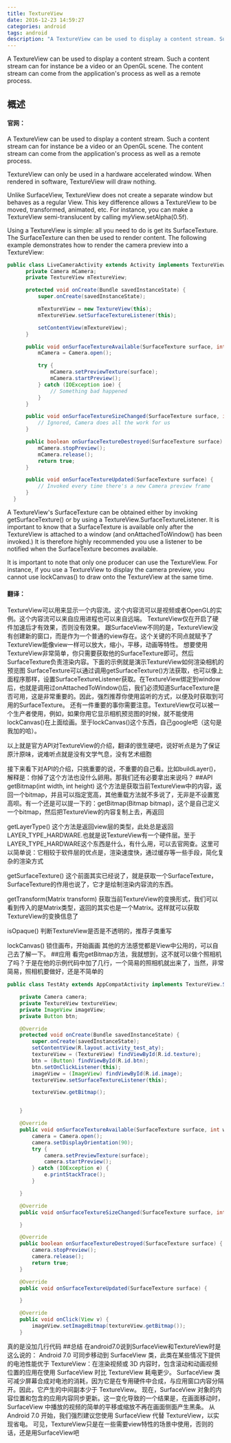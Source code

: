 ```yaml
---
title: TextureView
date: 2016-12-23 14:59:27
categories: android
tags: android
description: "A TextureView can be used to display a content stream. Such a content stream can for instance be a video or an OpenGL scene. The content stream can come from the application's process as well as a remote process."
---
```

A TextureView can be used to display a content stream. Such a content stream can for instance be a video or an OpenGL scene. The content stream can come from the application's process as well as a remote process.
<!-- more -->
## 概述
#### 官网：
A TextureView can be used to display a content stream. Such a content stream can for instance be a video or an OpenGL scene. The content stream can come from the application's process as well as a remote process.

TextureView can only be used in a hardware accelerated window. When rendered in software, TextureView will draw nothing.

Unlike SurfaceView, TextureView does not create a separate window but behaves as a regular View. This key difference allows a TextureView to be moved, transformed, animated, etc. For instance, you can make a TextureView semi-translucent by calling myView.setAlpha(0.5f).

Using a TextureView is simple: all you need to do is get its SurfaceTexture. The SurfaceTexture can then be used to render content. The following example demonstrates how to render the camera preview into a TextureView:
```java
public class LiveCameraActivity extends Activity implements TextureView.SurfaceTextureListener {
      private Camera mCamera;
      private TextureView mTextureView;

      protected void onCreate(Bundle savedInstanceState) {
          super.onCreate(savedInstanceState);

          mTextureView = new TextureView(this);
          mTextureView.setSurfaceTextureListener(this);

          setContentView(mTextureView);
      }

      public void onSurfaceTextureAvailable(SurfaceTexture surface, int width, int height) {
          mCamera = Camera.open();

          try {
              mCamera.setPreviewTexture(surface);
              mCamera.startPreview();
          } catch (IOException ioe) {
              // Something bad happened
          }
      }

      public void onSurfaceTextureSizeChanged(SurfaceTexture surface, int width, int height) {
          // Ignored, Camera does all the work for us
      }

      public boolean onSurfaceTextureDestroyed(SurfaceTexture surface) {
          mCamera.stopPreview();
          mCamera.release();
          return true;
      }

      public void onSurfaceTextureUpdated(SurfaceTexture surface) {
          // Invoked every time there's a new Camera preview frame
      }
  }
```
A TextureView's SurfaceTexture can be obtained either by invoking getSurfaceTexture() or by using a TextureView.SurfaceTextureListener. It is important to know that a SurfaceTexture is available only after the TextureView is attached to a window (and onAttachedToWindow() has been invoked.) It is therefore highly recommended you use a listener to be notified when the SurfaceTexture becomes available.

It is important to note that only one producer can use the TextureView. For instance, if you use a TextureView to display the camera preview, you cannot use lockCanvas() to draw onto the TextureView at the same time.
#### 翻译：
TextureView可以用来显示一个内容流。这个内容流可以是视频或者OpenGL的实例。这个内容流可以来自应用进程也可以来自远端。
TextureView仅在开启了硬件加速后才有效果，否则没有效果。
跟SurfaceView不同的是，TextureView没有创建新的窗口，而是作为一个普通的view存在。这个关键的不同点就赋予了TextureView能像view一样可以放大，缩小，平移，动画等特性。
想要使用TextureView非常简单，你只需要获取他的SurfaceTexture即可。然后SurfaceTexture负责渲染内容。下面的示例就是演示TextureView如何渲染相机的预览图
SurfaceTexture可以通过调用getSurfaceTexture()方法获取，也可以像上面程序那样，设置SurfaceTextureListener获取。在TextureView绑定到window后，也就是调用过onAttachedToWindow()后，我们必须知道SurfaceTexture是否可用，这是非常重要的。因此，强烈推荐你使用监听的方式，以便及时获取到可用的SurfaceTexture。
还有一件重要的事你需要注意。TextureView仅可以被一个生产者使用，例如，如果你用它显示相机预览图的时候，就不能使用lockCanvas()在上面绘画。至于lockCanvas()这个东西，自己google吧（这句是我加的哈）。

以上就是官方API对TextureView的介绍，翻译的很生硬吧，说好听点是为了保证原汁原味，说难听点就是没有文学气息，没有艺术细胞

接下来看下对API的介绍，只挑重要的说，不重要的自己看。比如buildLayer()，解释是：你掉了这个方法也没什么卵用。那我们还有必要拿出来说吗？
##API
getBitmap(int width, int height)
这个方法是获取当前TextureView中的内容，返回一个bitmap，并且可以指定宽高，其他重载方法就不多说了，无非是不设置宽高呗。有一个还是可以提一下的：getBitmap(Bitmap bitmap)，这个是自己定义一个bitmap，然后把TextureView的内容复制上去，再返回

getLayerType()
这个方法是返回view层的类型，此处总是返回LAYER_TYPE_HARDWARE.也就是说TextureView有一个硬件层。至于LAYER_TYPE_HARDWARE这个东西是什么，有什么用，可以去官网查。这里可以简单说：它相较于软件层的优点是，渲染速度快，通过缓存等一些手段，简化复杂的渲染方式

getSurfaceTexture()
这个前面其实已经说了，就是获取一个SurfaceTexture，SurfaceTexture的作用也说了，它才是绘制渲染内容流的东西。

getTransform(Matrix transform)
获取当前TextureView的变换形式，我们可以看到传入的是Matrix类型，返回的其实也是一个Matrix。这样就可以获取TextureView的变换信息了

isOpaque()
判断TextureView是否是不透明的，推荐子类重写

lockCanvas()
锁住画布，开始画画
其他的方法感觉都是View中公用的，可以自己去了解一下。
##应用
看完getBitmap方法，我就想到，这不就可以做个照相机了吗？于是在他的示例代码中加了几行，一个简易的照相机就出来了，当然，非常简易，照相机要做好，还是不简单的
```java
public class TestAty extends AppCompatActivity implements TextureView.SurfaceTextureListener, View.OnClickListener {

    private Camera camera;
    private TextureView textureView;
    private ImageView imageView;
    private Button btn;

    @Override
    protected void onCreate(Bundle savedInstanceState) {
        super.onCreate(savedInstanceState);
        setContentView(R.layout.activity_test_aty);
        textureView = (TextureView) findViewById(R.id.texture);
        btn = (Button) findViewById(R.id.btn);
        btn.setOnClickListener(this);
        imageView = (ImageView) findViewById(R.id.image);
        textureView.setSurfaceTextureListener(this);

        textureView.getBitmap();


    }

    @Override
    public void onSurfaceTextureAvailable(SurfaceTexture surface, int width, int height) {
        camera = Camera.open();
        camera.setDisplayOrientation(90);
        try {
            camera.setPreviewTexture(surface);
            camera.startPreview();
        } catch (IOException e) {
            e.printStackTrace();
        }

    }

    @Override
    public void onSurfaceTextureSizeChanged(SurfaceTexture surface, int width, int height) {

    }

    @Override
    public boolean onSurfaceTextureDestroyed(SurfaceTexture surface) {
        camera.stopPreview();
        camera.release();
        return true;
    }

    @Override
    public void onSurfaceTextureUpdated(SurfaceTexture surface) {

    }

    @Override
    public void onClick(View v) {
        imageView.setImageBitmap(textureView.getBitmap());
    }
```
真的是没加几行代码
##总结
在android7.0说到SurfaceView和TextureView时是这么说的：
Android 7.0 可同步移动到 SurfaceView 类，此类在某些情况下提供的电池性能优于 TextureView：在渲染视频或 3D 内容时，包含滚动和动画视频位置的应用在使用 SurfaceView 时比 TextureView 耗电更少。
SurfaceView 类可减少屏幕合成对电池的消耗，因为它是在专用硬件中合成，与应用窗口内容分隔开。因此，它产生的中间副本少于 TextureView。
现在，SurfaceView 对象的内容位置和包含的应用内容同步更新。这一变化导致的一个结果是，在画面移动时，SurfaceView 中播放的视频的简单的平移或缩放不再在画面侧面产生黑条。
从 Android 7.0 开始，我们强烈建议您使用 SurfaceView 代替 TextureView，以实现省电。
可见，TextureView只是在一些需要view特性的场景中使用，否则的话，还是用SurfaceView吧



